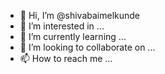 - 👋 Hi, I’m @shivabaimelkunde
- 👀 I’m interested in ...
- 🌱 I’m currently learning ...
- 💞️ I’m looking to collaborate on ...
- 📫 How to reach me ...

<!---
shivabaimelkunde/shivabaimelkunde is a ✨ special ✨ repository because its `README.md` (this file) appears on your GitHub profile.
You can click the Preview link to take a look at your changes.
--->
